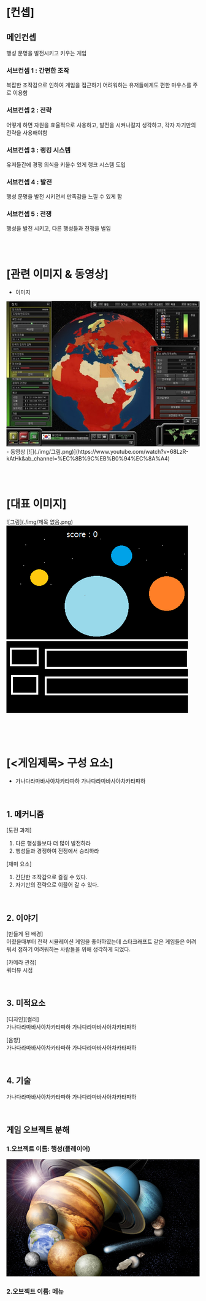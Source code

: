 # [컨셉]
## 메인컨셉
행성 문명을 발전시키고 키우는 게임
### 서브컨셉 1 : 간편한 조작
복잡한 조작감으로 인하여 게임을 접근하기 어려워하는 유저들에게도 편한 마우스를 주로 이용함
### 서브컨셉 2 : 전략
어떻게 하면 자원을 효율적으로 사용하고, 발전을 시켜나갈지 생각하고, 각자 자기만의 전략을 사용해야함
### 서브컨셉 3 : 랭킹 시스템
유저들간에 경쟁 의식을 키울수 있게 랭크 시스템 도입
### 서브컨셉 4 : 발전
행성 문명을 발전 시키면서 만족감을 느낄 수 있게 함
### 서브컨셉 5 : 전쟁
행성을 발전 시키고, 다른 행성들과 전쟁을 벌임

<br><br>
# [관련 이미지 & 동영상]
- 이미지  
<img src="./img/unnamed.jpg">
- 동영상
[![](./img/그림.png)](https://www.youtube.com/watch?v=68LzR-kAtHk&ab_channel=%EC%8B%9C%EB%B0%94%EC%8A%A4)

<br><br>
# [대표 이미지]
![그림](./img/제목 없음.png)
<img src="./img/제목 없음.png">
<br><br>

<br><br>
# [<게임제목> 구성 요소]

- 가나다라마바사아차카타파하 가나다라마바사아차카타파하

<br>

## 1. 메커니즘

[도전 과제]
1) 다른 행성들보다 더 많이 발전하라
2) 행성들과 경쟁하여 전쟁에서 승리하라

[재미 요소]
1) 간단한 조작감으로 즐길 수 있다.
2) 자기만의 전략으로 이끌어 갈 수 있다.

<br>

## 2. 이야기

[만들게 된 배경]  
어렸을때부터 전략 시뮬레이션 게임을 좋아하였는데 스타크래프트 같은 게임들은 어려워서 접하기 어려워하는 사람들을 위해 생각하게 되었다.

[카메라 관점]  
쿼터뷰 시점

<br>

## 3. 미적요소

[디자인][컬러]  
가나다라마바사아차카타파하 가나다라마바사아차카타파하

[음향]  
가나다라마바사아차카타파하 가나다라마바사아차카타파하
	
<br>

## 4. 기술  
가나다라마바사아차카타파하 가나다라마바사아차카타파하

<br>

## 게임 오브젝트 분해
### 1.오브젝트 이름: 행성(플레이어)
<img src="./img/unnamed1.jpg">

### 2.오브젝트 이름: 메뉴
